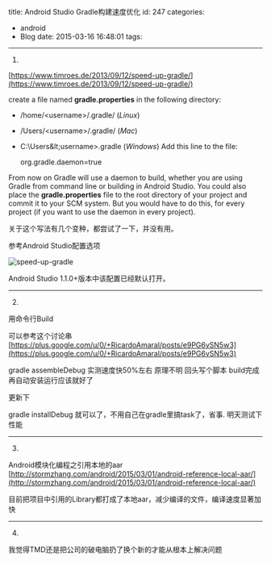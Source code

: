 title: Android Studio Gradle构建速度优化
id: 247
categories:
  - android
  - Blog
date: 2015-03-16 16:48:01
tags:
---


1.

[https://www.timroes.de/2013/09/12/speed-up-gradle/](https://www.timroes.de/2013/09/12/speed-up-gradle/)

create a file named **gradle.properties** in the following directory:


*   /home/&lt;username&gt;/.gradle/ (_Linux_)
*   /Users/&lt;username&gt;/.gradle/ (_Mac_)
*   C:\Users\&lt;username&gt;\.gradle (_Windows_)
Add this line to the file:


    org.gradle.daemon=true


From now on Gradle will use a daemon to build, whether you are using Gradle from command line or building in Android Studio. You could also place the **gradle.properties** file to the root directory of your project and commit it to your SCM system. But you would have to do this, for every project (if you want to use the daemon in every project).


关于这个写法有几个变种，都尝试了一下，并没有用。


参考Android Studio配置选项

![speed-up-gradle](/images/gradle-build-speed-up-android-studio-setting.png)

Android Studio 1.1.0+版本中该配置已经默认打开。


* * *


2.
用命令行Build

可以参考这个讨论串
[https://plus.google.com/u/0/+RicardoAmaral/posts/e9PG6vSN5w3](https://plus.google.com/u/0/+RicardoAmaral/posts/e9PG6vSN5w3)

gradle assembleDebug
实测速度快50%左右 原理不明
回头写个脚本 build完成再自动安装运行应该就好了

更新下

gradle installDebug 就可以了，不用自己在gradle里搞task了，省事.
明天测试下性能



* * *


3.
Android模块化编程之引用本地的aar
[http://stormzhang.com/android/2015/03/01/android-reference-local-aar/](http://stormzhang.com/android/2015/03/01/android-reference-local-aar/)

目前把项目中引用的Library都打成了本地aar，减少编译的文件，编译速度显著加快





* * *


4.
我觉得TMD还是把公司的破电脑扔了换个新的才能从根本上解决问题